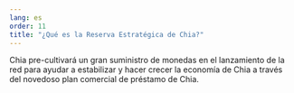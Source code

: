 ```yaml
---
lang: es
order: 11
title: "¿Qué es la Reserva Estratégica de Chia?"
---
```


Chia pre-cultivará un gran suministro de monedas en el lanzamiento de la red para ayudar a estabilizar y hacer crecer la economía de Chia a través del novedoso plan comercial de préstamo de Chia.

